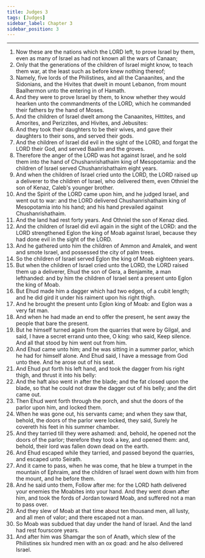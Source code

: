 ```yaml
---
title: Judges 3
tags: [Judges]
sidebar_label: Chapter 3
sidebar_position: 3
---
```


---
1. Now these are the nations which the LORD left, to prove Israel by them, even as many of Israel as had not known all the wars of Canaan;
2. Only that the generations of the children of Israel might know, to teach them war, at the least such as before knew nothing thereof;
3. Namely, five lords of the Philistines, and all the Canaanites, and the Sidonians, and the Hivites that dwelt in mount Lebanon, from mount Baalhermon unto the entering in of Hamath.
4. And they were to prove Israel by them, to know whether they would hearken unto the commandments of the LORD, which he commanded their fathers by the hand of Moses.
5. And the children of Israel dwelt among the Canaanites, Hittites, and Amorites, and Perizzites, and Hivites, and Jebusites:
6. And they took their daughters to be their wives, and gave their daughters to their sons, and served their gods.
7. And the children of Israel did evil in the sight of the LORD, and forgat the LORD their God, and served Baalim and the groves.
8. Therefore the anger of the LORD was hot against Israel, and he sold them into the hand of Chushanrishathaim king of Mesopotamia: and the children of Israel served Chushanrishathaim eight years.
9. And when the children of Israel cried unto the LORD, the LORD raised up a deliverer to the children of Israel, who delivered them, even Othniel the son of Kenaz, Caleb's younger brother.
10. And the Spirit of the LORD came upon him, and he judged Israel, and went out to war: and the LORD delivered Chushanrishathaim king of Mesopotamia into his hand; and his hand prevailed against Chushanrishathaim.
11. And the land had rest forty years. And Othniel the son of Kenaz died.
12. And the children of Israel did evil again in the sight of the LORD: and the LORD strengthened Eglon the king of Moab against Israel, because they had done evil in the sight of the LORD.
13. And he gathered unto him the children of Ammon and Amalek, and went and smote Israel, and possessed the city of palm trees.
14. So the children of Israel served Eglon the king of Moab eighteen years.
15. But when the children of Israel cried unto the LORD, the LORD raised them up a deliverer, Ehud the son of Gera, a Benjamite, a man lefthanded: and by him the children of Israel sent a present unto Eglon the king of Moab.
16. But Ehud made him a dagger which had two edges, of a cubit length; and he did gird it under his raiment upon his right thigh.
17. And he brought the present unto Eglon king of Moab: and Eglon was a very fat man.
18. And when he had made an end to offer the present, he sent away the people that bare the present.
19. But he himself turned again from the quarries that were by Gilgal, and said, I have a secret errand unto thee, O king: who said, Keep silence. And all that stood by him went out from him.
20. And Ehud came unto him; and he was sitting in a summer parlor, which he had for himself alone. And Ehud said, I have a message from God unto thee. And he arose out of his seat.
21. And Ehud put forth his left hand, and took the dagger from his right thigh, and thrust it into his belly:
22. And the haft also went in after the blade; and the fat closed upon the blade, so that he could not draw the dagger out of his belly; and the dirt came out.
23. Then Ehud went forth through the porch, and shut the doors of the parlor upon him, and locked them.
24. When he was gone out, his servants came; and when they saw that, behold, the doors of the parlor were locked, they said, Surely he covereth his feet in his summer chamber.
25. And they tarried till they were ashamed: and, behold, he opened not the doors of the parlor; therefore they took a key, and opened them: and, behold, their lord was fallen down dead on the earth.
26. And Ehud escaped while they tarried, and passed beyond the quarries, and escaped unto Seirath.
27. And it came to pass, when he was come, that he blew a trumpet in the mountain of Ephraim, and the children of Israel went down with him from the mount, and he before them.
28. And he said unto them, Follow after me: for the LORD hath delivered your enemies the Moabites into your hand. And they went down after him, and took the fords of Jordan toward Moab, and suffered not a man to pass over.
29. And they slew of Moab at that time about ten thousand men, all lusty, and all men of valor; and there escaped not a man.
30. So Moab was subdued that day under the hand of Israel. And the land had rest fourscore years.
31. And after him was Shamgar the son of Anath, which slew of the Philistines six hundred men with an ox goad: and he also delivered Israel.